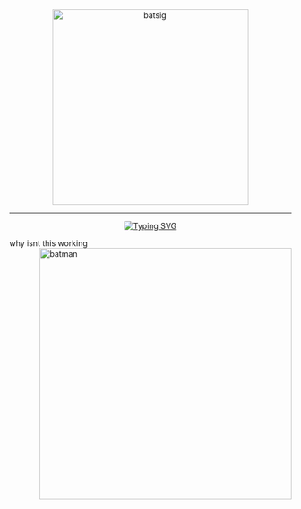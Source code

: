  <div align="center">

  <img src="https://images-wixmp-ed30a86b8c4ca887773594c2.wixmp.com/f/4430159a-24ce-4291-8254-173eb8dbfebb/d1ctfm5-53410e38-80b9-496a-aa49-de57fc157a5f.jpg/v1/fill/w_600,h_450,q_75,strp/bat_signal_by_balsavor_d1ctfm5-fullview.jpg?token=eyJ0eXAiOiJKV1QiLCJhbGciOiJIUzI1NiJ9.eyJzdWIiOiJ1cm46YXBwOjdlMGQxODg5ODIyNjQzNzNhNWYwZDQxNWVhMGQyNmUwIiwiaXNzIjoidXJuOmFwcDo3ZTBkMTg4OTgyMjY0MzczYTVmMGQ0MTVlYTBkMjZlMCIsIm9iaiI6W1t7ImhlaWdodCI6Ijw9NDUwIiwicGF0aCI6IlwvZlwvNDQzMDE1OWEtMjRjZS00MjkxLTgyNTQtMTczZWI4ZGJmZWJiXC9kMWN0Zm01LTUzNDEwZTM4LTgwYjktNDk2YS1hYTQ5LWRlNTdmYzE1N2E1Zi5qcGciLCJ3aWR0aCI6Ijw9NjAwIn1dXSwiYXVkIjpbInVybjpzZXJ2aWNlOmltYWdlLm9wZXJhdGlvbnMiXX0.FOIVXn9nvoFV59mzL3BQvJGycSiyOrjkl9nC_FzV4FU" alt="batsig" width="350">

  <hr>

  <a href="https://git.io/typing-svg"><img src="https://readme-typing-svg.demolab.com?font=Nabla&duration=3000&pause=300&center=true&width=435&lines=nananananananananananana;Batman!" alt="Typing SVG" title="Gordon, get the lights!"/></a>

  </div>

  <div align="left">
why isnt this working 

<img src="https://purepng.com/public/uploads/large/purepng.com-batmanbatmansuperherocomicdc-comicsbob-kanebat-manbruce-wayne-1701528525996if4kt.png" alt="batman" title="something creative here" width="450" align="right">
